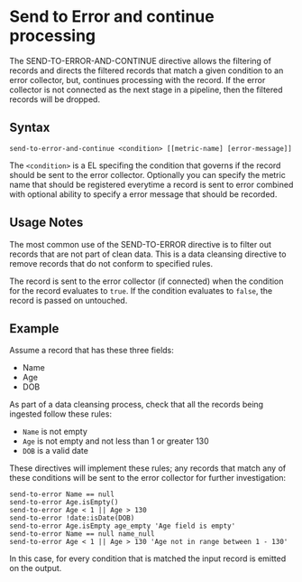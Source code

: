 # Send to Error and continue processing

The SEND-TO-ERROR-AND-CONTINUE directive allows the filtering of records and directs the filtered
records that match a given condition to an error collector, but, continues processing with the record.
If the error collector is not connected as the next stage in a pipeline, then the filtered records will be dropped.


## Syntax
```
send-to-error-and-continue <condition> [[metric-name] [error-message]]
```

The `<condition>` is a EL specifing the condition that governs if the record
should be sent to the error collector. Optionally you can specify the metric
name that should be registered everytime a record is sent to error combined
with optional ability to specify a error message that should be recorded.


## Usage Notes

The most common use of the SEND-TO-ERROR directive is to filter out records that are not
part of clean data. This is a data cleansing directive to remove records that do not
conform to specified rules.

The record is sent to the error collector (if connected) when the condition for the record
evaluates to `true`. If the condition evaluates to `false`, the record is passed on
untouched.

## Example

Assume a record that has these three fields:

* Name
* Age
* DOB

As part of a data cleansing process, check that all the records being ingested follow
these rules:

* `Name` is not empty
* `Age` is not empty and not less than 1 or greater 130
* `DOB` is a valid date

These directives will implement these rules; any records that match any of these
conditions will be sent to the error collector for further investigation:

```
send-to-error Name == null
send-to-error Age.isEmpty()
send-to-error Age < 1 || Age > 130
send-to-error !date:isDate(DOB)
send-to-error Age.isEmpty age_empty 'Age field is empty'
send-to-error Name == null name_null
send-to-error Age < 1 || Age > 130 'Age not in range between 1 - 130'
```

In this case, for every condition that is matched the input record is emitted on the output.